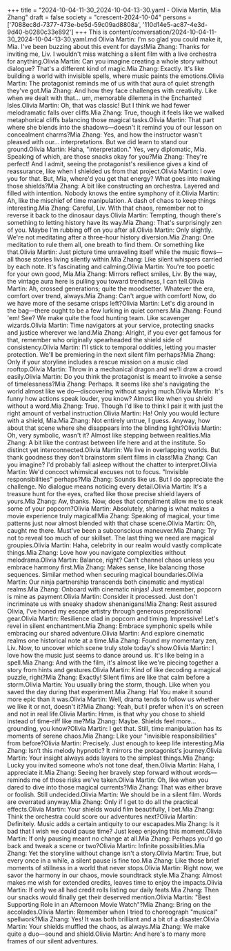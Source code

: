 +++
title = "2024-10-04-11-30_2024-10-04-13-30.yaml - Olivia Martin, Mia Zhang"
draft = false
society = "crescent-2024-10-04"
persons = ['7088ec8d-7377-473e-be5d-59c09ad8808a', '110d14e5-ac87-4e3d-9d40-b0280c33e892']
+++
This is content/conversation/2024-10-04-11-30_2024-10-04-13-30.yaml.md
Olivia Martin: I'm so glad you could make it, Mia. I've been buzzing about this event for days!Mia Zhang: Thanks for inviting me, Liv. I wouldn't miss watching a silent film with a live orchestra for anything.Olivia Martin: Can you imagine creating a whole story without dialogue? That's a different kind of magic.Mia Zhang: Exactly. It's like building a world with invisible spells, where music paints the emotions.Olivia Martin: The protagonist reminds me of us with that aura of quiet strength they've got.Mia Zhang: And how they face challenges with creativity. Like when we dealt with that... um, memorable dilemma in the Enchanted Isles.Olivia Martin: Oh, that was classic! But I think we had fewer melodramatic falls over cliffs.Mia Zhang: True, though it feels like we walked metaphorical cliffs balancing those magical tasks.Olivia Martin: That part where she blends into the shadows—doesn't it remind you of our lesson on concealment charms?Mia Zhang: Yes, and how the instructor wasn't pleased with our... interpretations. But we did learn to stand our ground.Olivia Martin: Haha, "interpretation." Yes, very diplomatic, Mia. Speaking of which, are those snacks okay for you?Mia Zhang: They're perfect! And I admit, seeing the protagonist's resilience gives a kind of reassurance, like when I shielded us from that project.Olivia Martin: I owe you for that. But, Mia, where'd you get that energy? What goes into making those shields?Mia Zhang: A bit like constructing an orchestra. Layered and filled with intention. Nobody knows the entire symphony of it.Olivia Martin: Ah, like the mischief of time manipulation. A dash of chaos to keep things interesting.Mia Zhang: Careful, Liv. With that chaos, remember not to reverse it back to the dinosaur days.Olivia Martin: Tempting, though there's something to letting history have its way.Mia Zhang: That's surprisingly zen of you. Maybe I'm rubbing off on you after all.Olivia Martin: Only slightly. We're not meditating after a three-hour history diversion.Mia Zhang: One meditation to rule them all, one breath to find them. Or something like that.Olivia Martin: Just picture time unraveling itself while the music flows—all those stories living silently within.Mia Zhang: Like silent whispers carried by each note. It's fascinating and calming.Olivia Martin: You're too poetic for your own good, Mia.Mia Zhang: Mirrors reflect smiles, Liv. By the way, the vintage aura here is pulling you toward trendiness, I can tell.Olivia Martin: Ah, crossed generations; quite the moodsetter. Whatever the era, comfort over trend, always.Mia Zhang: Can't argue with comfort! Now, do we have more of the sesame crisps left?Olivia Martin: Let's dig around in the bag—there ought to be a few lurking in quiet corners.Mia Zhang: Found 'em! See? We make quite the food hunting team. Like scavenger wizards.Olivia Martin: Time navigators at your service, protecting snacks and justice wherever we land.Mia Zhang: Alright, if you ever get famous for that, remember who originally spearheaded the shield side of consistency.Olivia Martin: I'll stick to temporal oddities, letting you master protection. We'll be premiering in the next silent film perhaps?Mia Zhang: Only if your storyline includes a rescue mission on a music clad rooftop.Olivia Martin: Throw in a mechanical dragon and we'll draw a crowd easily.Olivia Martin: Do you think the protagonist is meant to invoke a sense of timelessness?Mia Zhang: Perhaps. It seems like she's navigating the world almost like we do—discovering without saying much.Olivia Martin: It's funny how actions speak louder, you know? Almost like when you shield without a word.Mia Zhang: True. Though I'd like to think I pair it with just the right amount of verbal instruction.Olivia Martin: Ha! Only you would lecture with a shield, Mia.Mia Zhang: Not entirely untrue, I guess. Anyway, how about that scene where she disappears into the blinding light?Olivia Martin: Oh, very symbolic, wasn't it? Almost like stepping between realities.Mia Zhang: A bit like the contrast between life here and at the institute. So distinct yet interconnected.Olivia Martin: We live in overlapping worlds. But thank goodness they don't brainstorm silent films in class!Mia Zhang: Can you imagine? I'd probably fall asleep without the chatter to interpret.Olivia Martin: We'd concoct whimsical excuses not to focus. "Invisible responsibilities" perhaps?Mia Zhang: Sounds like us. But I do appreciate the challenge. No dialogue means noticing every detail.Olivia Martin: It's a treasure hunt for the eyes, crafted like those precise shield layers of yours.Mia Zhang: Aw, thanks. Now, does that compliment allow me to sneak some of your popcorn?Olivia Martin: Absolutely, sharing is what makes a movie experience truly magical!Mia Zhang: Speaking of magical, your time patterns just now almost blended with that chase scene.Olivia Martin: Oh, caught me there. Must've been a subconscious maneuver.Mia Zhang: Try not to reveal too much of our skillset. The last thing we need are magical groupies.Olivia Martin: Haha, celebrity in our realm would vastly complicate things.Mia Zhang: Love how you navigate complexities without melodrama.Olivia Martin: Balance, right? Can't channel chaos unless you embrace harmony first.Mia Zhang: Makes sense, like balancing those sequences. Similar method when securing magical boundaries.Olivia Martin: Our ninja partnership transcends both cinematic and mystical realms.Mia Zhang: Onboard with cinematic ninjas! Just remember, popcorn is mine as payment.Olivia Martin: Consider it processed. Just don't incriminate us with sneaky shadow shenanigans!Mia Zhang: Rest assured Olivia, I've honed my escape artistry through generous prepositional gear.Olivia Martin: Resilience clad in popcorn and timing. Impressive! Let's revel in silent enchantment.Mia Zhang: Embrace symphonic spells while embracing our shared adventure.Olivia Martin: And explore cinematic realms one historical note at a time.Mia Zhang: Found my momentary zen, Liv. Now, to uncover which scene truly stole today's show.Olivia Martin: I love how the music just seems to dance around us. It's like being in a spell.Mia Zhang: And with the film, it's almost like we're piecing together a story from hints and gestures.Olivia Martin: Kind of like decoding a magical puzzle, right?Mia Zhang: Exactly! Silent films are like that calm before a storm.Olivia Martin: You usually bring the storm, though. Like when you saved the day during that experiment.Mia Zhang: Ha! You make it sound more epic than it was.Olivia Martin: Well, drama tends to follow us whether we like it or not, doesn't it?Mia Zhang: Yeah, but I prefer when it's on screen and not in real life.Olivia Martin: Hmm, is that why you chose to shield instead of time-riff like me?Mia Zhang: Maybe. Shields feel more... grounding, you know?Olivia Martin: I get that. Still, time manipulation has its moments of serene chaos.Mia Zhang: Like your "invisible responsibilities" from before?Olivia Martin: Precisely. Just enough to keep life interesting.Mia Zhang: Isn’t this melody hypnotic? It mirrors the protagonist's journey.Olivia Martin: Your insight always adds layers to the simplest things.Mia Zhang: Lucky you invited someone who’s not tone deaf, then.Olivia Martin: Haha, I appreciate it.Mia Zhang: Seeing her bravely step forward without words—reminds me of those risks we've taken.Olivia Martin: Oh, like when you dared to dive into those magical currents?Mia Zhang: That was either brave or foolish. Still undecided.Olivia Martin: We should be in a silent film. Words are overrated anyway.Mia Zhang: Only if I get to do all the practical effects.Olivia Martin: Your shields would film beautifully, I bet.Mia Zhang: Think the orchestra could score our adventures next?Olivia Martin: Definitely. Music adds a certain antiquity to our escapades.Mia Zhang: Is it bad that I wish we could pause time? Just keep enjoying this moment.Olivia Martin: If only pausing meant no change at all.Mia Zhang: Perhaps you'd go back and tweak a scene or two?Olivia Martin: Infinite possibilities.Mia Zhang: Yet the storyline without change isn't a story.Olivia Martin: True, but every once in a while, a silent pause is fine too.Mia Zhang: Like those brief moments of stillness in a world that never stops.Olivia Martin: Right now, we savor the harmony in our chaos, movie soundtrack style.Mia Zhang: Almost makes me wish for extended credits, leaves time to enjoy the impacts.Olivia Martin: If only we all had credit rolls listing our daily feats.Mia Zhang: Then our snacks would finally get their deserved mention.Olivia Martin: "Best Supporting Role in an Afternoon Movie Watch"?Mia Zhang: Bring on the accolades.Olivia Martin: Remember when I tried to choreograph "musical" spellwork?Mia Zhang: Yes! It was both brilliant and a bit of a disaster.Olivia Martin: Your shields muffled the chaos, as always.Mia Zhang: We make quite a duo—sound and shield.Olivia Martin: And here's to many more frames of our silent adventures.